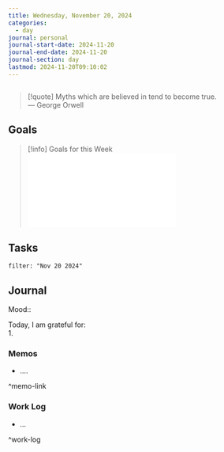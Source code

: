 ```yaml
---
title: Wednesday, November 20, 2024
categories:
  - day
journal: personal
journal-start-date: 2024-11-20
journal-end-date: 2024-11-20
journal-section: day
lastmod: 2024-11-20T09:10:02
---
```

  
```calendar-nav  
```  
  
> [!quote] Myths which are believed in tend to become true.  
> — George Orwell  
  
## Goals  
  
> [!info] Goals for this Week  
> ![2024-W47-link](2024-W47.md#goals-link)  
  
## Tasks  
  
```todoist  
filter: "Nov 20 2024"    
```  
  
## Journal  
  
Mood::  
  
Today, I am grateful for:  
1.   
  
### Memos  
  
- ….  
  
^memo-link  
  
### Work Log  
  
- …  
  
^work-log  

